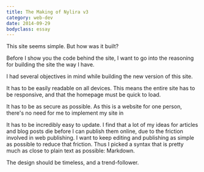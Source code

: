 ```yaml
---
title: The Making of Nylira v3
category: web-dev
date: 2014-09-29
bodyclass: essay
---
```


This site seems simple. But how was it built?

Before I show you the code behind the site, I want to go into the reasoning for building the site the way I have.

I had several objectives in mind while building the new version of this site.

It has to be easily readable on all devices. This means the entire site has to be responsive, and that the homepage must be quick to load.

It has to be as secure as possible. As this is a website for one person, there's no need for me to implement my site in 

It has to be incredibly easy to update. I find that a lot of my ideas for articles and blog posts die before I can publish them online, due to the friction involved in web publishing. I want to keep editing and publishing as simple as possible to reduce that friction. Thus I picked a syntax that is pretty much as close to plain text as possible: Markdown.

The design should be timeless, and a trend-follower. 
